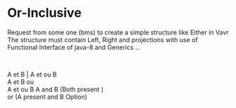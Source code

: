 # Or-Inclusive
Request from some one (bms) to create a simple structure like Either in Vavr
<br/>
The structure must contain Left, Right and projections with use of Functional Interface of java-8 and Generics ...

<br/>

A et B | A et ou B 
<br/>
A et B
ou 
<br/>
A et ou B 
A and B (Both present )
<br/>
or 
(A present and B Option)
